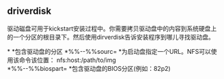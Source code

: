 ## driverdisk 

驱动磁盘可用于kickstart安装过程中。你需要拷贝驱动盘中的内容到系统硬盘上的一个分区的根目录下。然后使用dirverdisk告诉安装程序到哪儿寻找驱动盘。 



  *<partition>
    *包含驱动盘的分区
  *%%--%%sourc=<url>
    *为启动盘指定一个URL。NFS可以使用该命令该位置： nfs:host:/path/to/img  
  *%%--%%biospart=<part>
    *包含驱动盘的BIOS分区(例如：82p2)

